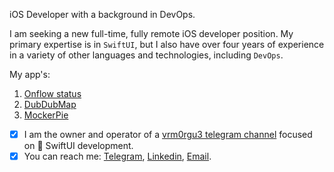 iOS Developer with a background in DevOps.

I am seeking a new full-time, fully remote iOS developer position.
My primary expertise is in `SwiftUI`, but I also have over four years of experience in a variety of other languages and technologies, including `DevOps`.

My app's:

1. [Onflow status](https://github.com/wmorgue/OnflowStatus)
2. [DubDubMap](https://github.com/wmorgue/DubDubMap)
3. [MockerPie](https://apple.co/3KVRXSU)


- [x] I am the owner and operator of a [vrm0rgu3 telegram channel](https://t.me/vrm0rgu3) focused on  SwiftUI development.
- [x] You can reach me: [Telegram](https://t.me/maybequantum), [Linkedin](https://www.linkedin.com/in/nikita-rossik-479120238/), [Email](maybequantumbit@icloud.com).

<!--
**wmorgue/wmorgue** is a ✨ _special_ ✨ repository because its `README.md` (this file) appears on your GitHub profile.
-->
